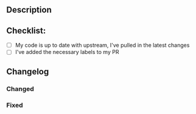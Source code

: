 ## Description
<!-- Please include a summary of the changes and the related issue. Please also include relevant context. -->

## Checklist:
- [ ] My code is up to date with upstream, I've pulled in the latest changes
- [ ] I've added the necessary labels to my PR

## Changelog
### Changed

### Fixed
